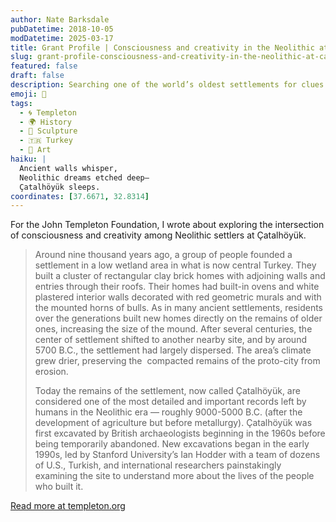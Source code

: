 ```yaml
---
author: Nate Barksdale
pubDatetime: 2018-10-05
modDatetime: 2025-03-17
title: Grant Profile | Consciousness and creativity in the Neolithic at Çatalhöyük, Turkey
slug: grant-profile-consciousness-and-creativity-in-the-neolithic-at-catalhoyuk-turkey
featured: false
draft: false
description: Searching one of the world’s oldest settlements for clues about the development of human cognition
emoji: 🏺
tags:
  - 🌀 Templeton
  - 🌍 History
  - 🏺 Sculpture
  - 🇹🇷 Turkey
  - 🎨 Art
haiku: |
  Ancient walls whisper,  
  Neolithic dreams etched deep—  
  Çatalhöyük sleeps.
coordinates: [37.6671, 32.8314]
---
```


For the John Templeton Foundation, I wrote about exploring the intersection of consciousness and creativity among Neolithic settlers at Çatalhöyük.

> Around nine thousand years ago, a group of people founded a settlement in a low wetland area in what is now central Turkey. They built a cluster of rectangular clay brick homes with adjoining walls and entries through their roofs. Their homes had built-in ovens and white plastered interior walls decorated with red geometric murals and with the mounted horns of bulls. As in many ancient settlements, residents over the generations built new homes directly on the remains of older ones, increasing the size of the mound. After several centuries, the center of settlement shifted to another nearby site, and by around 5700 B.C., the settlement had largely dispersed. The area’s climate grew drier, preserving the  compacted remains of the proto-city from erosion.
>
> Today the remains of the settlement, now called Çatalhöyük, are considered one of the most detailed and important records left by humans in the Neolithic era — roughly 9000-5000 B.C. (after the development of agriculture but before metallurgy). Çatalhöyük was first excavated by British archaeologists beginning in the 1960s before being temporarily abandoned. New excavations began in the early 1990s, led by Stanford University’s Ian Hodder with a team of dozens of U.S., Turkish, and international researchers painstakingly examining the site to understand more about the lives of the people who built it.

[Read more at templeton.org](https://www.templeton.org/grant/consciousness-and-creativity-in-the-neolithic-at-catalhoyuk-turkey)
